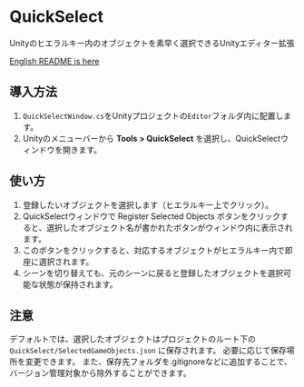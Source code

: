 # QuickSelect
Unityのヒエラルキー内のオブジェクトを素早く選択できるUnityエディター拡張

[English README is here](README.md)

## 導入方法
1. `QuickSelectWindow.cs`をUnityプロジェクトの`Editor`フォルダ内に配置します。
2. Unityのメニューバーから **Tools > QuickSelect** を選択し、QuickSelectウィンドウを開きます。

## 使い方
1. 登録したいオブジェクトを選択します（ヒエラルキー上でクリック）。
2. QuickSelectウィンドウで Register Selected Objects ボタンをクリックすると、選択したオブジェクト名が書かれたボタンがウィンドウ内に表示されます。
3. このボタンをクリックすると、対応するオブジェクトがヒエラルキー内で即座に選択されます。
4. シーンを切り替えても、元のシーンに戻ると登録したオブジェクトを選択可能な状態が保持されます。

## 注意
デフォルトでは、選択したオブジェクトはプロジェクトのルート下の `QuickSelect/SelectedGameObjects.json` に保存されます。
必要に応じて保存場所を変更できます。
また、保存先フォルダを.gitignoreなどに追加することで、バージョン管理対象から除外することができます。

